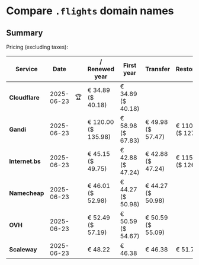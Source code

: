 # Compare `.flights` domain names

## Summary

Pricing (excluding taxes):

| Service | Date |  | / Renewed year | First year | Transfer | Restoration |
|--|--|--|--|--|--|--|
| **Cloudflare** | 2025-06-23 | 🏆 | € 34.89<br>($ 40.18) | € 34.89<br>($ 40.18) |  |  |
| **Gandi** | 2025-06-23 |  | € 120.00<br>($ 135.98) | € 58.98<br>($ 67.83) | € 49.98<br>($ 57.47) | € 110.84<br>($ 127.47) |
| **Internet.bs** | 2025-06-23 |  | € 45.15<br>($ 49.75) | € 42.88<br>($ 47.24) | € 42.88<br>($ 47.24) | € 115.25<br>($ 126.95) |
| **Namecheap** | 2025-06-23 |  | € 46.01<br>($ 52.98) | € 44.27<br>($ 50.98) | € 44.27<br>($ 50.98) |  |
| **OVH** | 2025-06-23 |  | € 52.49<br>($ 57.19) | € 50.59<br>($ 54.67) | € 50.59<br>($ 55.09) |  |
| **Scaleway** | 2025-06-23 |  | € 48.22 | € 46.38 | € 46.38 | € 51.74 |
